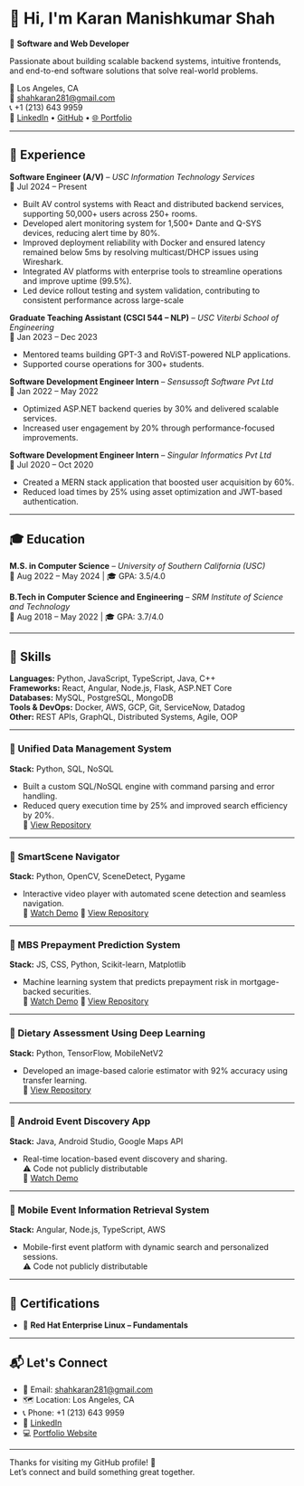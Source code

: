 # 👋 Hi, I'm Karan Manishkumar Shah

🎯 **Software and Web Developer**  

Passionate about building scalable backend systems, intuitive frontends, and end-to-end software solutions that solve real-world problems.

📍 Los Angeles, CA  
📧 shahkaran281@gmail.com  
📞 +1 (213) 643 9959  
🔗 [LinkedIn](https://www.linkedin.com/in/karan---shah/) • [GitHub](https://github.com/shahkaran281) • [🌐 Portfolio](https://animated-portfolio-psi-six.vercel.app/)

---

## 💼 Experience

**Software Engineer (A/V)** – *USC Information Technology Services*  
📆 Jul 2024 – Present  
- Built AV control systems with React and distributed backend services, supporting 50,000+ users across 250+ rooms.
- Developed alert monitoring system for 1,500+ Dante and Q-SYS devices, reducing alert time by 80%.
- Improved deployment reliability with Docker and ensured latency remained below 5ms by resolving multicast/DHCP issues using Wireshark.
- Integrated AV platforms with enterprise tools to streamline operations and improve uptime (99.5%).
- Led device rollout testing and system validation, contributing to consistent performance across large-scale

**Graduate Teaching Assistant (CSCI 544 – NLP)** – *USC Viterbi School of Engineering*  
📆 Jan 2023 – Dec 2023  
- Mentored teams building GPT-3 and RoViST-powered NLP applications.  
- Supported course operations for 300+ students.

**Software Development Engineer Intern** – *Sensussoft Software Pvt Ltd*  
📆 Jan 2022 – May 2022  
- Optimized ASP.NET backend queries by 30% and delivered scalable services.  
- Increased user engagement by 20% through performance-focused improvements.

**Software Development Engineer Intern** – *Singular Informatics Pvt Ltd*  
📆 Jul 2020 – Oct 2020  
- Created a MERN stack application that boosted user acquisition by 60%.  
- Reduced load times by 25% using asset optimization and JWT-based authentication.

---

## 🎓 Education

**M.S. in Computer Science** – *University of Southern California (USC)*  
📆 Aug 2022 – May 2024 | 🎓 GPA: 3.5/4.0  

**B.Tech in Computer Science and Engineering** – *SRM Institute of Science and Technology*  
📆 Aug 2018 – May 2022 | 🎓 GPA: 3.7/4.0  

---

## 🧠 Skills

**Languages:** Python, JavaScript, TypeScript, Java, C++  
**Frameworks:** React, Angular, Node.js, Flask, ASP.NET Core  
**Databases:** MySQL, PostgreSQL, MongoDB  
**Tools & DevOps:** Docker, AWS, GCP, Git, ServiceNow, Datadog  
**Other:** REST APIs, GraphQL, Distributed Systems, Agile, OOP


---

### 🔹 Unified Data Management System  
**Stack:** Python, SQL, NoSQL  
- Built a custom SQL/NoSQL engine with command parsing and error handling.  
- Reduced query execution time by 25% and improved search efficiency by 20%.  
🔗 [View Repository](https://github.com/shahkaran281/Unified-Data-Management-System) 

---

### 🔹 SmartScene Navigator  
**Stack:** Python, OpenCV, SceneDetect, Pygame  
- Interactive video player with automated scene detection and seamless navigation.  
🎥 [Watch Demo](https://youtu.be/7ZWW_gZ76U8?feature=shared)
🔗 [View Repository](https://github.com/shahkaran281/SmartScene-Navigator) 

---

### 🔹 MBS Prepayment Prediction System  
**Stack:** JS, CSS, Python, Scikit-learn, Matplotlib  
- Machine learning system that predicts prepayment risk in mortgage-backed securities.  
🎥 [Watch Demo](https://youtu.be/bvC8TNrxdjg?feature=shared)
🔗 [View Repository](https://github.com/shahkaran281/Morgage-Backed-Securities-Prepayment-System) 

---

### 🔹 Dietary Assessment Using Deep Learning  
**Stack:** Python, TensorFlow, MobileNetV2  
- Developed an image-based calorie estimator with 92% accuracy using transfer learning.  
🔗 [View Repository](https://github.com/shahkaran281/Dietary-Assessment-Deep-Learning)

---

### 🔹 Android Event Discovery App  
**Stack:** Java, Android Studio, Google Maps API  
- Real-time location-based event discovery and sharing.  
⚠️ Code not publicly distributable  
🎥 [Watch Demo](https://youtu.be/EFJGehD2KmE?feature=shared)

---

### 🔹 Mobile Event Information Retrieval System  
**Stack:** Angular, Node.js, TypeScript, AWS  
- Mobile-first event platform with dynamic search and personalized sessions.  
⚠️ Code not publicly distributable

---

## 📜 Certifications

- 🧾 **Red Hat Enterprise Linux – Fundamentals**

---

## 📬 Let's Connect

- 📧 Email: shahkaran281@gmail.com  
- 🗺️ Location: Los Angeles, CA  
- 📞 Phone: +1 (213) 643 9959  
- 🔗 [LinkedIn](https://linkedin.com/in/karan—shah/)  
- 💻 [Portfolio Website](https://animated-portfolio-psi-six.vercel.app/)

---

Thanks for visiting my GitHub profile! 🙌  
Let’s connect and build something great together.
